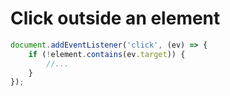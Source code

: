 # Click outside an element

```js
document.addEventListener('click', (ev) => {
	if (!element.contains(ev.target)) {
		//...
	}
});
```